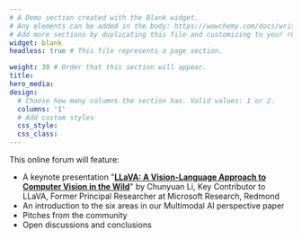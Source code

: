 ```yaml
---
# A Demo section created with the Blank widget.
# Any elements can be added in the body: https://wowchemy.com/docs/writing-markdown-latex/
# Add more sections by duplicating this file and customizing to your requirements.
widget: blank
headless: true # This file represents a page section.

weight: 30 # Order that this section will appear.
title:
hero_media: 
design:
  # Choose how many columns the section has. Valid values: 1 or 2.
  columns: '1'
  # Add custom styles
  css_style:
  css_class:
---
```


This online forum will feature:

- A keynote presentation "**[LLaVA: A Vision-Language Approach to Computer Vision in the Wild](https://llava-vl.github.io/)**" by Chunyuan Li, Key Contributor to LLaVA, Former Principal Researcher at Microsoft Research, Redmond
- An introduction to the six areas in our Multimodal AI perspective paper
- Pitches from the community
- Open discussions and conclusions
